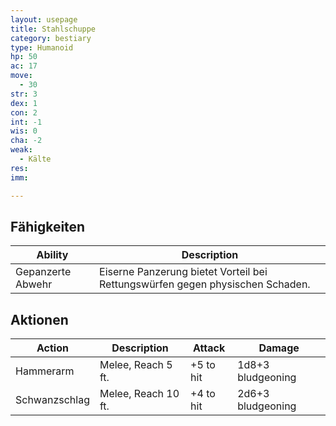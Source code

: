 ```yaml
---
layout: usepage
title: Stahlschuppe
category: bestiary
type: Humanoid
hp: 50
ac: 17
move:
  - 30
str: 3
dex: 1
con: 2
int: -1
wis: 0
cha: -2
weak:
  - Kälte
res:
imm:

---
```


<!--more-->

## Fähigkeiten

| Ability           | Description                                                                   |
|-------------------|-------------------------------------------------------------------------------|
| Gepanzerte Abwehr | Eiserne Panzerung bietet Vorteil bei Rettungswürfen gegen physischen Schaden. |

## Aktionen

| Action        | Description         | Attack    | Damage            |
|---------------|---------------------|-----------|-------------------|
| Hammerarm     | Melee, Reach 5 ft.  | +5 to hit | 1d8+3 bludgeoning |
| Schwanzschlag | Melee, Reach 10 ft. | +4 to hit | 2d6+3 bludgeoning |